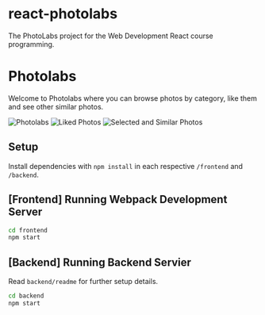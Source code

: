 # react-photolabs
The PhotoLabs project for the Web Development React course programming.

# Photolabs
Welcome to Photolabs where you can browse photos by category, like them and see other similar photos. 

![Photolabs](Photolabs.png)
![Liked Photos](Liked.png)
![Selected and Similar Photos](Modal.png)

## Setup

Install dependencies with `npm install` in each respective `/frontend` and `/backend`.

## [Frontend] Running Webpack Development Server

```sh
cd frontend
npm start
```

## [Backend] Running Backend Servier

Read `backend/readme` for further setup details.

```sh
cd backend
npm start
```
